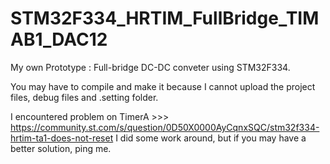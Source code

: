 # STM32F334_HRTIM_FullBridge_TIMAB1_DAC12

My own Prototype : Full-bridge DC-DC conveter using STM32F334.

You may have to compile and make it because I cannot upload the project files, debug files and .setting folder.

I encountered problem on TimerA >>> https://community.st.com/s/question/0D50X0000AyCqnxSQC/stm32f334-hrtim-ta1-does-not-reset
I did some work around, but if you may have a better solution, ping me.
